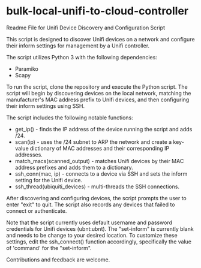 # bulk-local-unifi-to-cloud-controller

Readme File for Unifi Device Discovery and Configuration Script

This script is designed to discover Unifi devices on a network and configure their inform settings for management by a Unifi controller.

The script utilizes Python 3 with the following dependencies:

- Paramiko
- Scapy

To run the script, clone the repository and execute the Python script. The script will begin by discovering devices on the local network, matching the manufacturer's MAC address prefix to Unifi devices, and then configuring their inform settings using SSH.


The script includes the following notable functions:

- get_ip() - finds the IP address of the device running the script and adds /24.
- scan(ip) - uses the /24 subnet to ARP the network and create a key-value dictionary of MAC addresses and their corresponding IP addresses.
- match_macs(scanned_output) - matches Unifi devices by their MAC address prefixes and adds them to a dictionary.
- ssh_conn(mac, ip) - connects to a device via SSH and sets the inform setting for the Unifi device.
- ssh_thread(ubiquiti_devices) - multi-threads the SSH connections.


After discovering and configuring devices, the script prompts the user to enter "exit" to quit. The script also records any devices that failed to connect or authenticate.

Note that the script currently uses default username and password credentials for Unifi devices (ubnt:ubnt). The "set-inform" is currently blank and needs to be change to your desired location. To customize these settings, edit the ssh_connect() function accordingly, specifically the value of 'command' for the "set-inform".

Contributions and feedback are welcome.
